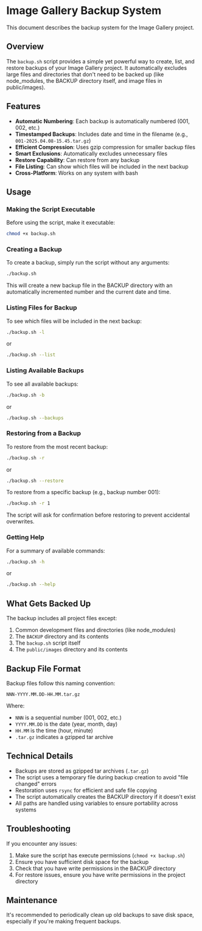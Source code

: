 # Image Gallery Backup System

This document describes the backup system for the Image Gallery project.

## Overview

The `backup.sh` script provides a simple yet powerful way to create, list, and restore backups of your Image Gallery project. It automatically excludes large files and directories that don't need to be backed up (like node_modules, the BACKUP directory itself, and image files in public/images).

## Features

- **Automatic Numbering**: Each backup is automatically numbered (001, 002, etc.)
- **Timestamped Backups**: Includes date and time in the filename (e.g., `001-2025.04.08-15.45.tar.gz`)
- **Efficient Compression**: Uses gzip compression for smaller backup files
- **Smart Exclusions**: Automatically excludes unnecessary files
- **Restore Capability**: Can restore from any backup
- **File Listing**: Can show which files will be included in the next backup
- **Cross-Platform**: Works on any system with bash

## Usage

### Making the Script Executable

Before using the script, make it executable:

```bash
chmod +x backup.sh
```

### Creating a Backup

To create a backup, simply run the script without any arguments:

```bash
./backup.sh
```

This will create a new backup file in the BACKUP directory with an automatically incremented number and the current date and time.

### Listing Files for Backup

To see which files will be included in the next backup:

```bash
./backup.sh -l
```

or

```bash
./backup.sh --list
```

### Listing Available Backups

To see all available backups:

```bash
./backup.sh -b
```

or

```bash
./backup.sh --backups
```

### Restoring from a Backup

To restore from the most recent backup:

```bash
./backup.sh -r
```

or

```bash
./backup.sh --restore
```

To restore from a specific backup (e.g., backup number 001):

```bash
./backup.sh -r 1
```

The script will ask for confirmation before restoring to prevent accidental overwrites.

### Getting Help

For a summary of available commands:

```bash
./backup.sh -h
```

or

```bash
./backup.sh --help
```

## What Gets Backed Up

The backup includes all project files except:

1. Common development files and directories (like node_modules)
2. The `BACKUP` directory and its contents
3. The `backup.sh` script itself
4. The `public/images` directory and its contents

## Backup File Format

Backup files follow this naming convention:

```
NNN-YYYY.MM.DD-HH.MM.tar.gz
```

Where:
- `NNN` is a sequential number (001, 002, etc.)
- `YYYY.MM.DD` is the date (year, month, day)
- `HH.MM` is the time (hour, minute)
- `.tar.gz` indicates a gzipped tar archive

## Technical Details

- Backups are stored as gzipped tar archives (`.tar.gz`)
- The script uses a temporary file during backup creation to avoid "file changed" errors
- Restoration uses `rsync` for efficient and safe file copying
- The script automatically creates the BACKUP directory if it doesn't exist
- All paths are handled using variables to ensure portability across systems

## Troubleshooting

If you encounter any issues:

1. Make sure the script has execute permissions (`chmod +x backup.sh`)
2. Ensure you have sufficient disk space for the backup
3. Check that you have write permissions in the BACKUP directory
4. For restore issues, ensure you have write permissions in the project directory

## Maintenance

It's recommended to periodically clean up old backups to save disk space, especially if you're making frequent backups.